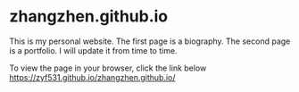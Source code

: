 # zhangzhen.github.io
This is my personal website. The first page is a biography. The second page is a portfolio. I will update it from time to time. 

To view the page in your browser, click the link below
https://zyf531.github.io/zhangzhen.github.io/
